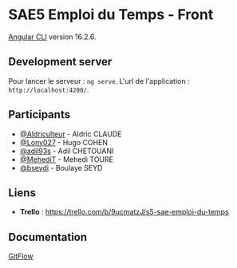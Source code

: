 # SAE5 Emploi du Temps - Front

[Angular CLI](https://github.com/angular/angular-cli) version 16.2.6.


## Development server

Pour lancer le serveur : `ng serve`. L'url de l'application : `http://localhost:4200/`.


## Participants

- [@Aldriculteur](https://github.com/Aldriculteur) - Aldric CLAUDE
- [@Lony027](https://github.com/Lony027) - Hugo COHEN
- [@adil93s](https://github.com/adil93s) - Adil CHETOUANI
- [@MehediT](https://github.com/MehediT) - Mehedi TOURE
- [@bseydi](https://github.com/bseydi) - Boulaye SEYD


## Liens

- **Trello** : https://trello.com/b/9ucmatzJ/s5-sae-emploi-du-temps


## Documentation

[GitFlow](https://danielkummer.github.io/git-flow-cheatsheet/index.fr_FR.html)
